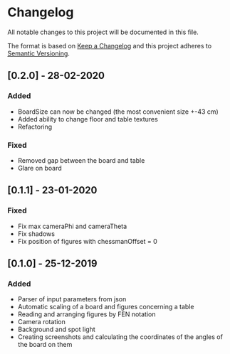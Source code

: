 # Changelog
All notable changes to this project will be documented in this file.

The format is based on [Keep a Changelog](http://keepachangelog.com/en/1.0.0/)
and this project adheres to [Semantic Versioning](http://semver.org/spec/v2.0.0.html).

## [0.2.0] - 28-02-2020

### Added
- BoardSize can now be changed (the most convenient size +-43 cm)
- Added ability to change floor and table textures
- Refactoring

### Fixed
- Removed gap between the board and table
- Glare on board

## [0.1.1] - 23-01-2020

### Fixed
- Fix max cameraPhi and cameraTheta
- Fix shadows
- Fix position of figures with chessmanOffset = 0

## [0.1.0] - 25-12-2019

### Added

- Parser of input parameters from json
- Automatic scaling of a board and figures concerning a table
- Reading and arranging figures by FEN notation
- Camera rotation
- Background and spot light
- Сreating screenshots and calculating the coordinates of the angles of the board on them